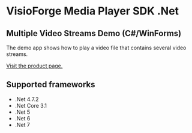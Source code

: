 ﻿# VisioForge Media Player SDK .Net

## Multiple Video Streams Demo (C#/WinForms)

The demo app shows how to play a video file that contains several video streams.

[Visit the product page.](https://www.visioforge.com/media-player-sdk-net)

## Supported frameworks

* .Net 4.7.2
* .Net Core 3.1
* .Net 5
* .Net 6
* .Net 7